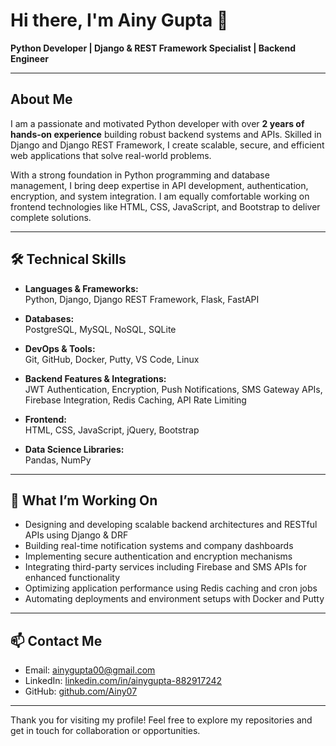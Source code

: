 # Hi there, I'm Ainy Gupta 👋  
**Python Developer | Django & REST Framework Specialist | Backend Engineer**

---

## About Me
I am a passionate and motivated Python developer with over **2 years of hands-on experience** building robust backend systems and APIs. Skilled in Django and Django REST Framework, I create scalable, secure, and efficient web applications that solve real-world problems.

With a strong foundation in Python programming and database management, I bring deep expertise in API development, authentication, encryption, and system integration. I am equally comfortable working on frontend technologies like HTML, CSS, JavaScript, and Bootstrap to deliver complete solutions.

---

## 🛠️ Technical Skills

- **Languages & Frameworks:**  
  Python, Django, Django REST Framework, Flask, FastAPI  

- **Databases:**  
  PostgreSQL, MySQL, NoSQL, SQLite  

- **DevOps & Tools:**  
  Git, GitHub, Docker, Putty, VS Code, Linux  

- **Backend Features & Integrations:**  
  JWT Authentication, Encryption, Push Notifications, SMS Gateway APIs, Firebase Integration, Redis Caching, API Rate Limiting  

- **Frontend:**  
  HTML, CSS, JavaScript, jQuery, Bootstrap  

- **Data Science Libraries:**  
  Pandas, NumPy  

---

## 🚀 What I’m Working On  
- Designing and developing scalable backend architectures and RESTful APIs using Django & DRF  
- Building real-time notification systems and company dashboards  
- Implementing secure authentication and encryption mechanisms  
- Integrating third-party services including Firebase and SMS APIs for enhanced functionality  
- Optimizing application performance using Redis caching and cron jobs  
- Automating deployments and environment setups with Docker and Putty  

---

## 📫 Contact Me  
- Email: [ainygupta00@gmail.com](mailto:ainygupta00@gmail.com)  
- LinkedIn: [linkedin.com/in/ainygupta-882917242](https://www.linkedin.com/in/ainygupta-882917242)  
- GitHub: [github.com/Ainy07](https://github.com/Ainy07)

---

Thank you for visiting my profile! Feel free to explore my repositories and get in touch for collaboration or opportunities.
